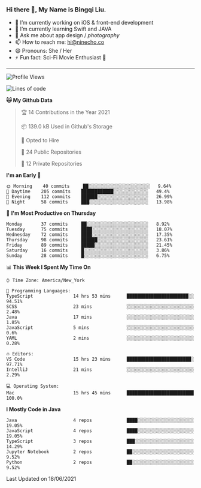 ### Hi there 👋, My Name is Bingqi Liu.

- 🔭 I’m currently working on iOS & front-end development
- 🌱 I’m currently learning Swift and JAVA
- 💬 Ask me about app design / *photography*
- 📫 How to reach me: hi@ninecho.co
- 😄 Pronouns: She / Her
- ⚡ Fun fact: Sci-Fi Movie Enthusiast 🚀

---

<!--START_SECTION:waka-->
![Profile Views](http://img.shields.io/badge/Profile%20Views-1-blue)

![Lines of code](https://img.shields.io/badge/From%20Hello%20World%20I%27ve%20Written-3.0%20million%20lines%20of%20code-blue)

**🐱 My Github Data** 

> 🏆 14 Contributions in the Year 2021
 > 
> 📦 139.0 kB Used in Github's Storage 
 > 
> 💼 Opted to Hire
 > 
> 📜 24 Public Repositories 
 > 
> 🔑 12 Private Repositories  
 > 
**I'm an Early 🐤** 

```text
🌞 Morning    40 commits     ██░░░░░░░░░░░░░░░░░░░░░░░   9.64% 
🌆 Daytime    205 commits    ████████████░░░░░░░░░░░░░   49.4% 
🌃 Evening    112 commits    ██████░░░░░░░░░░░░░░░░░░░   26.99% 
🌙 Night      58 commits     ███░░░░░░░░░░░░░░░░░░░░░░   13.98%

```
📅 **I'm Most Productive on Thursday** 

```text
Monday       37 commits     ██░░░░░░░░░░░░░░░░░░░░░░░   8.92% 
Tuesday      75 commits     ████░░░░░░░░░░░░░░░░░░░░░   18.07% 
Wednesday    72 commits     ████░░░░░░░░░░░░░░░░░░░░░   17.35% 
Thursday     98 commits     ██████░░░░░░░░░░░░░░░░░░░   23.61% 
Friday       89 commits     █████░░░░░░░░░░░░░░░░░░░░   21.45% 
Saturday     16 commits     █░░░░░░░░░░░░░░░░░░░░░░░░   3.86% 
Sunday       28 commits     █░░░░░░░░░░░░░░░░░░░░░░░░   6.75%

```


📊 **This Week I Spent My Time On** 

```text
⌚︎ Time Zone: America/New_York

💬 Programming Languages: 
TypeScript               14 hrs 53 mins      ███████████████████████░░   94.51% 
SCSS                     23 mins             ░░░░░░░░░░░░░░░░░░░░░░░░░   2.48% 
Java                     17 mins             ░░░░░░░░░░░░░░░░░░░░░░░░░   1.85% 
JavaScript               5 mins              ░░░░░░░░░░░░░░░░░░░░░░░░░   0.6% 
YAML                     2 mins              ░░░░░░░░░░░░░░░░░░░░░░░░░   0.28%

🔥 Editors: 
VS Code                  15 hrs 23 mins      ████████████████████████░   97.71% 
IntelliJ                 21 mins             ░░░░░░░░░░░░░░░░░░░░░░░░░   2.29%

💻 Operating System: 
Mac                      15 hrs 45 mins      █████████████████████████   100.0%

```

**I Mostly Code in Java** 

```text
Java                     4 repos             ████░░░░░░░░░░░░░░░░░░░░░   19.05% 
JavaScript               4 repos             ████░░░░░░░░░░░░░░░░░░░░░   19.05% 
TypeScript               3 repos             ███░░░░░░░░░░░░░░░░░░░░░░   14.29% 
Jupyter Notebook         2 repos             ██░░░░░░░░░░░░░░░░░░░░░░░   9.52% 
Python                   2 repos             ██░░░░░░░░░░░░░░░░░░░░░░░   9.52%

```



 Last Updated on 18/06/2021
<!--END_SECTION:waka-->
